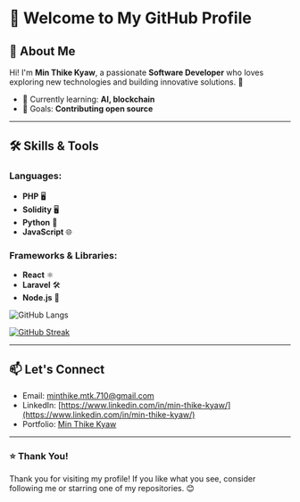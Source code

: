 # 🌟 Welcome to My GitHub Profile

## 👋 About Me

Hi! I'm **Min Thike Kyaw**, a passionate **Software Developer** who loves exploring new technologies and building innovative solutions. 🚀

- 🌱 Currently learning: **AI, blockchain**
- 🎯 Goals: **Contributing open source**

---

## 🛠️ Skills & Tools

### Languages:
- **PHP** 🖥️
- **Solidity** 🖥️
- **Python** 🐍
- **JavaScript** 🌐

### Frameworks & Libraries:
- **React** ⚛️
- **Laravel** 🛠️
- **Node.js** 🌲

![GitHub Langs](https://github-readme-stats.vercel.app/api/top-langs/?username=Min-thike-kyaw&layout=compact&theme=blue-green)

[![GitHub Streak](https://streak-stats.demolab.com?user=Min-thike-kyaw&theme=highcontrast&border_radius=5)](https://git.io/streak-stats)

---

## 📫 Let's Connect

- Email: [minthike.mtk.710@gmail.com](mailto:minthike.mtk.710@gmail.com)
- LinkedIn: [https://www.linkedin.com/in/min-thike-kyaw/](https://www.linkedin.com/in/min-thike-kyaw/)
- Portfolio: [Min Thike Kyaw](https://min-thike-kyaw.github.io/my-portfolio)

---

### ⭐ Thank You!

Thank you for visiting my profile! If you like what you see, consider following me or starring one of my repositories. 😊


